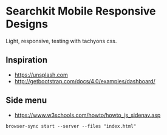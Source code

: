 # Searchkit Mobile Responsive Designs

Light, responsive, testing with tachyons css.

## Inspiration

* https://unsplash.com
* http://getbootstrap.com/docs/4.0/examples/dashboard/

## Side menu

* https://www.w3schools.com/howto/howto_js_sidenav.asp

```html
browser-sync start --server --files "index.html"
```
